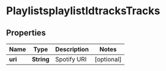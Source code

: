 # PlaylistsplaylistIdtracksTracks

## Properties
Name | Type | Description | Notes
------------ | ------------- | ------------- | -------------
**uri** | **String** | Spotify URI |  [optional]
